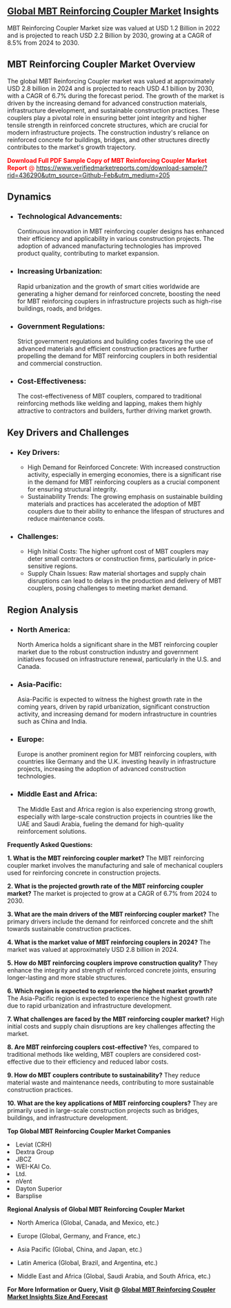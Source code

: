 <h2><a href="https://www.verifiedmarketreports.com/download-sample/?rid=436290&amp;utm_source=Github&amp;utm_medium=205" target="_blank">Global MBT Reinforcing Coupler Market</a> Insights</h2><p>MBT Reinforcing Coupler Market size was valued at USD 1.2 Billion in 2022 and is projected to reach USD 2.2 Billion by 2030, growing at a CAGR of 8.5% from 2024 to 2030.</p><p> <h2>MBT Reinforcing Coupler Market Overview</h2> <p>The global MBT Reinforcing Coupler market was valued at approximately USD 2.8 billion in 2024 and is projected to reach USD 4.1 billion by 2030, with a CAGR of 6.7% during the forecast period. The growth of the market is driven by the increasing demand for advanced construction materials, infrastructure development, and sustainable construction practices. These couplers play a pivotal role in ensuring better joint integrity and higher tensile strength in reinforced concrete structures, which are crucial for modern infrastructure projects. The construction industry's reliance on reinforced concrete for buildings, bridges, and other structures directly contributes to the market's growth trajectory.</p> <p><p><span class=""><span style="color: #ff0000;"><strong>Download Full PDF Sample Copy of MBT Reinforcing Coupler Market Report</strong> @ </span><a href="https://www.verifiedmarketreports.com/download-sample/?rid=436290&amp;utm_source=Github-Feb&amp;utm_medium=205" target="_blank">https://www.verifiedmarketreports.com/download-sample/?rid=436290&amp;utm_source=Github-Feb&amp;utm_medium=205</a></span></p></p> <h2>Dynamics</h2> <ul> <li><h3>Technological Advancements:</h3> Continuous innovation in MBT reinforcing coupler designs has enhanced their efficiency and applicability in various construction projects. The adoption of advanced manufacturing technologies has improved product quality, contributing to market expansion.</li> <li><h3>Increasing Urbanization:</h3> Rapid urbanization and the growth of smart cities worldwide are generating a higher demand for reinforced concrete, boosting the need for MBT reinforcing couplers in infrastructure projects such as high-rise buildings, roads, and bridges.</li> <li><h3>Government Regulations:</h3> Strict government regulations and building codes favoring the use of advanced materials and efficient construction practices are further propelling the demand for MBT reinforcing couplers in both residential and commercial construction.</li> <li><h3>Cost-Effectiveness:</h3> The cost-effectiveness of MBT couplers, compared to traditional reinforcing methods like welding and lapping, makes them highly attractive to contractors and builders, further driving market growth.</li> </ul> <h2>Key Drivers and Challenges</h2> <ul> <li><h3>Key Drivers:</h3> <ul> <li>High Demand for Reinforced Concrete: With increased construction activity, especially in emerging economies, there is a significant rise in the demand for MBT reinforcing couplers as a crucial component for ensuring structural integrity.</li> <li>Sustainability Trends: The growing emphasis on sustainable building materials and practices has accelerated the adoption of MBT couplers due to their ability to enhance the lifespan of structures and reduce maintenance costs.</li> </ul> </li> <li><h3>Challenges:</h3> <ul> <li>High Initial Costs: The higher upfront cost of MBT couplers may deter small contractors or construction firms, particularly in price-sensitive regions.</li> <li>Supply Chain Issues: Raw material shortages and supply chain disruptions can lead to delays in the production and delivery of MBT couplers, posing challenges to meeting market demand.</li> </ul> </li> </ul> <h2>Region Analysis</h2> <ul> <li><h3>North America:</h3> North America holds a significant share in the MBT reinforcing coupler market due to the robust construction industry and government initiatives focused on infrastructure renewal, particularly in the U.S. and Canada.</li> <li><h3>Asia-Pacific:</h3> Asia-Pacific is expected to witness the highest growth rate in the coming years, driven by rapid urbanization, significant construction activity, and increasing demand for modern infrastructure in countries such as China and India.</li> <li><h3>Europe:</h3> Europe is another prominent region for MBT reinforcing couplers, with countries like Germany and the U.K. investing heavily in infrastructure projects, increasing the adoption of advanced construction technologies.</li> <li><h3>Middle East and Africa:</h3> The Middle East and Africa region is also experiencing strong growth, especially with large-scale construction projects in countries like the UAE and Saudi Arabia, fueling the demand for high-quality reinforcement solutions.</li> </ul> <p><b>Frequently Asked Questions:</b></p> <p><b>1. What is the MBT reinforcing coupler market?</b> The MBT reinforcing coupler market involves the manufacturing and sale of mechanical couplers used for reinforcing concrete in construction projects.</p> <p><b>2. What is the projected growth rate of the MBT reinforcing coupler market?</b> The market is projected to grow at a CAGR of 6.7% from 2024 to 2030.</p> <p><b>3. What are the main drivers of the MBT reinforcing coupler market?</b> The primary drivers include the demand for reinforced concrete and the shift towards sustainable construction practices.</p> <p><b>4. What is the market value of MBT reinforcing couplers in 2024?</b> The market was valued at approximately USD 2.8 billion in 2024.</p> <p><b>5. How do MBT reinforcing couplers improve construction quality?</b> They enhance the integrity and strength of reinforced concrete joints, ensuring longer-lasting and more stable structures.</p> <p><b>6. Which region is expected to experience the highest market growth?</b> The Asia-Pacific region is expected to experience the highest growth rate due to rapid urbanization and infrastructure development.</p> <p><b>7. What challenges are faced by the MBT reinforcing coupler market?</b> High initial costs and supply chain disruptions are key challenges affecting the market.</p> <p><b>8. Are MBT reinforcing couplers cost-effective?</b> Yes, compared to traditional methods like welding, MBT couplers are considered cost-effective due to their efficiency and reduced labor costs.</p> <p><b>9. How do MBT couplers contribute to sustainability?</b> They reduce material waste and maintenance needs, contributing to more sustainable construction practices.</p> <p><b>10. What are the key applications of MBT reinforcing couplers?</b> They are primarily used in large-scale construction projects such as bridges, buildings, and infrastructure development.</p> </p><p><strong>Top Global MBT Reinforcing Coupler Market Companies</strong></p><div data-test-id=""><p><li>Leviat (CRH)</li><li> Dextra Group</li><li> JBCZ</li><li> WEI-KAI Co.</li><li> Ltd.</li><li> nVent</li><li> Dayton Superior</li><li> Barsplise</li></p><div><strong>Regional Analysis of&nbsp;Global MBT Reinforcing Coupler Market</strong></div><ul><li dir="ltr"><p dir="ltr">North America&nbsp;(Global, Canada, and Mexico, etc.)</p></li><li dir="ltr"><p dir="ltr">Europe (Global, Germany, and France, etc.)</p></li><li dir="ltr"><p dir="ltr">Asia Pacific&nbsp;(Global, China, and Japan, etc.)</p></li><li dir="ltr"><p dir="ltr">Latin America&nbsp;(Global, Brazil, and Argentina, etc.)</p></li><li dir="ltr">Middle East and Africa&nbsp;(Global, Saudi Arabia, and South Africa, etc.)</li></ul><p><strong>For More Information or Query, Visit @&nbsp;</strong><strong><a href="https://www.verifiedmarketreports.com/product/mbt-reinforcing-coupler-market/?utm_source=Github&amp;utm_medium=205" target="_blank">Global MBT Reinforcing Coupler Market Insights Size And Forecast</a></strong></p></div>
